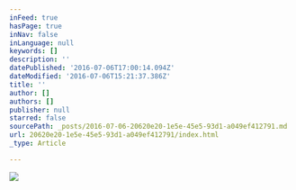```yaml
---
inFeed: true
hasPage: true
inNav: false
inLanguage: null
keywords: []
description: ''
datePublished: '2016-07-06T17:00:14.094Z'
dateModified: '2016-07-06T15:21:37.386Z'
title: ''
author: []
authors: []
publisher: null
starred: false
sourcePath: _posts/2016-07-06-20620e20-1e5e-45e5-93d1-a049ef412791.md
url: 20620e20-1e5e-45e5-93d1-a049ef412791/index.html
_type: Article

---
```

![](https://the-grid-user-content.s3-us-west-2.amazonaws.com/31282008-f22a-48e8-81cc-f54c5967e517.jpg)